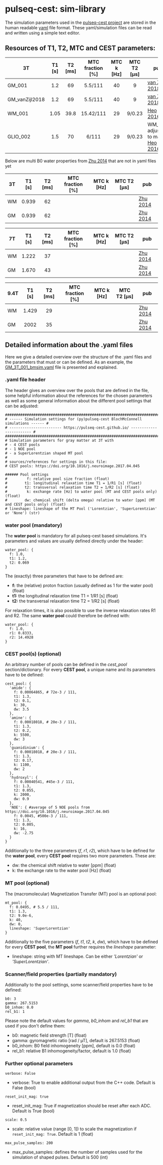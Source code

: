 # pulseq-cest: sim-library
The simulation parameters used in the [pulseq-cest project](https://pulseq-cest.github.io/) are stored in the human
readable [yaml](https://yaml.org/) file format. These yaml/simulation files can be read and written using a
simple text editor. 



## Resources of T1, T2, MTC  and CEST parameters:

|  3T  | T1 [s]      | T2 [ms]     |MTC fraction [%]  |  MTC k [Hz] | MTC T2 [µs]| pub |
| ---- |:-----------:|:-----------:| :---:            |:---:        |:---:         | ---- |
| GM_001| 1.2        |   69        |     5.5/111      |    40       | 9         | [van Zijl 2018](https://www.ncbi.nlm.nih.gov/pmc/articles/PMC5650949/)   |
| GM_vanZijl2018| 1.2         |   69        |     5.5/111      |   40        |  9         | [van Zijl 2018](https://www.ncbi.nlm.nih.gov/pmc/articles/PMC5650949/)   |
| WM_001| 1.05       |  39.8       |    15.42/111      |    29       | 9/0.23         | [Heo 2016](https://www.ncbi.nlm.nih.gov/pmc/articles/PMC4662920/) |
| GLIO_002| 1.5       |  70       |    6/111      |    29       | 9/0.23         | WM_001 adjusted to match [Heo 2016](https://www.ncbi.nlm.nih.gov/pmc/articles/PMC4662920/) |

Below are multi B0 water properties from [Zhu 2014](http://hdl.handle.net/21.11116/0000-0001-32FE-9) that are not in yaml files yet

|  3T      | T1 [s]       | T2 [ms]   |MTC fraction [%]   |  MTC k [Hz] | MTC T2 [µs]| pub |
| ---- |:-----------:|:-----------:| :---:            |:---:        |:---:         | ---- |
|   WM     |     0.939    |  62       |         |           |          |  [Zhu 2014](http://hdl.handle.net/21.11116/0000-0001-32FE-9) |
|   GM     |     0.939    |  62       |         |           |          |  [Zhu 2014](http://hdl.handle.net/21.11116/0000-0001-32FE-9) |

|  7T      | T1 [s]       | T2 [ms]   |MTC fraction [%]   |  MTC k [Hz] | MTC T2 [µs]| pub |
| ---- |:-----------:|:-----------:| :---:            |:---:        |:---:         | ---- |
|   WM     |     1.222    |  37       |                   |             |            |  [Zhu 2014](http://hdl.handle.net/21.11116/0000-0001-32FE-9) |
|   GM     |     1.670    |  43       |                   |              |           |  [Zhu 2014](http://hdl.handle.net/21.11116/0000-0001-32FE-9) |

|  9.4T      | T1 [s]       | T2 [ms]   |MTC fraction [%]   |  MTC k [Hz] | MTC T2 [µs]| pub |
| ---- |:-----------:|:-----------:| :---:            |:---:        |:---:         | ---- |
|   WM     |     1.429    |  29       |                   |             |            |  [Zhu 2014](http://hdl.handle.net/21.11116/0000-0001-32FE-9) |
|   GM     |     2002     |  35       |                   |              |           |  [Zhu 2014](http://hdl.handle.net/21.11116/0000-0001-32FE-9) |


## Detailed information about the .yaml files
Here we give a detailed overview over the structure of the .yaml files and the parameters that must or can be defined. As
an example, the [GM_3T_001_bmsim.yaml](GM_3T_001_bmsim.yaml) file is presented and explained.

### .yaml file header
The header gives an overview over the pools that are defined in the file, some helpful information about the references
for the chosen parameters as well as some general information about the different pool settings that can be adjusted:
```
####################################################################################
# ------ Simulation settings for (py)pulseq-cest BlochMcConnell simulations ------ #
# ------------------------ https://pulseq-cest.github.io/ ------------------------ #
####################################################################################
# Simulation parameters for gray matter at 3T with
# - 4 CEST pools
# - 1 NOE pool      
# - a SuperLorentzian shaped MT pool
#
# sources/references for settings in this file:
# CEST pools: https://doi.org/10.1016/j.neuroimage.2017.04.045

###### Pool settings
#         f: relative pool size fraction (float)
#        t1: longitudinal relaxation time T1 = 1/R1 [s] (float)
#        t2: transversal relaxation time T2 = 1/R2 [s] (float)
#         k: exchange rate [Hz] to water pool (MT and CEST pools only) (float)
#        dw: chemical shift (delta omega) relative to water [ppm] (MT and CEST pools only) (float)
# lineshape: lineshape of the MT Pool ('Lorentzian', 'SuperLorentzian' or 'None') (str)
```

### water pool (mandatory)
The **water pool** is mandatory for all pulseq-cest based simulations. It's parameters and values are usually defined 
directly under the header:
```
water_pool: {
  f: 1.0,
  t1: 1.2,
  t2: 0.069
}
```
The (exactly) three parameters that have to be defined are:
* **f:** the (relative) proton fraction (usually defined as 1 for the water pool) (float)
* **t1:** the longitudinal relaxation time T1 = 1/R1 [s] (float)
* **t2:** the transversal relaxation time T2 = 1/R2 [s] (float)

For relaxation times, it is also possible to use the inverse relaxation rates R1 and R2. The same **water pool** could therefore be defined with: 

```
water_pool: {
  f: 1.0,
  r1: 0.8333,
  r2: 14.4928
}
```

### CEST pool(s) (optional)
An arbitrary number of pools can be defined in the *cest_pool* section/dictionary. For every **CEST pool**, a unique 
name and its parameters have to be defined: 
```
cest_pool: {
  'amide': {
    f: 0.00064865, # 72e-3 / 111,
    t1: 1.3,
    t2: 0.1,
    k: 30,
    dw: 3.5
  },
  'amine': {
    f: 0.00018018, # 20e-3 / 111,
    t1: 1.3,
    t2: 0.2,
    k: 5500,
    dw: 3
  },
  'guanidinium': {
    f: 0.00018018, # 20e-3 / 111,
    t1: 1.3,
    t2: 0.17,
    k: 1100,
    dw: 2
  },
  'hydroxyl': {
    f: 0.00040541, #45e-3 / 111,
    t1: 1.3,
    t2: 0.055,
    k: 2000,
    dw: 0.9
  },
  'NOE': { #average of 5 NOE pools from https://doi.org/10.1016/j.neuroimage.2017.04.045
    f: 0.0045, #500e-3 / 111,
    t1: 1.3,
    t2: 0.005,
    k: 16,
    dw: -2.75
  }
}
```
Additionally to the three parameters (*f*, *r1*, *r2*), which have to be defined for the **water pool**, every 
**CEST pool** requires two more parameters. These are:
* dw: the chemical shift relative to water [ppm] (float)
* k: the exchange rate to the water pool [Hz] (float)

### MT pool (optional)
The (macromolecular) Magnetization Transfer (MT) pool is an optional pool:
```
mt_pool: {
  f: 0.0495, # 5.5 / 111,
  t1: 1.3,
  t2: 9.0e-6,
  k: 40,
  dw: 0,
  lineshape: 'SuperLorentzian'
}
```
Additionally to the five parameters (*f*, *t1*, *t2*, *k*, *dw*), which have to be defined for every 
**CEST pool**, the **MT pool** further requires the *lineshape* parameter:
* lineshape: string with MT lineshape. Can be either *'Lorentzian'* or *'SuperLorentzian'*.

### Scanner/field properties (partially mandatory)
Additionally to the pool settings, some scanner/field properties have to be defined:
```
b0: 3
gamma: 267.5153
b0_inhom: 0.0
rel_b1: 1
```
Please note the default values for *gamma*, *b0_inhom* and *rel_b1* that are used if you don't define them:
* b0: magnetic field strength [T] (float)
* gamma: gyromagnetic ratio [rad / µT], default is 267.5153 (float)
* b0_inhom: B0 field inhomogeneity [ppm], default is 0.0 (float)
* rel_b1: relative B1 inhomogeneity/factor, default is 1.0 (float)


### Further optional parameters
```
verbose: False
```
* verbose: True to enable additional output from the C++ code. Default is False (bool)
```
reset_init_mag: true
```
* reset_init_mag: True if magnetization should be reset after each ADC. Default is True (bool)
```
scale: 0.5
```
* scale: relative value (range [0, 1]) to scale the magnetization if `reset_init_mag: True`. Default is 1 (float)
```
max_pulse_samples: 200
```
* max_pulse_samples: defines the number of samples used for the simulation of shaped pulses. Default is 500 (int)

